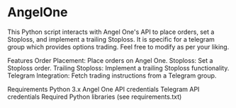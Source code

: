 # AngelOne

This Python script interacts with Angel One's API to place orders, set a Stoploss, and implement a trailing Stoploss. It is specific for a telegram group which provides options trading. Feel free to modify as per your liking.

Features
Order Placement: Place orders on Angel One.
Stoploss: Set a Stoploss order.
Trailing Stoploss: Implement a trailing Stoploss functionality.
Telegram Integration: Fetch trading instructions from a Telegram group.

Requirements
Python 3.x
Angel One API credentials
Telegram API credentials
Required Python libraries (see requirements.txt)
